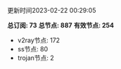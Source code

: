 更新时间2023-02-22 00:29:05

**总订阅: 73**
**总节点: 887**
**有效节点: 254**
- v2ray节点: 172
- ss节点: 80
- trojan节点: 2
